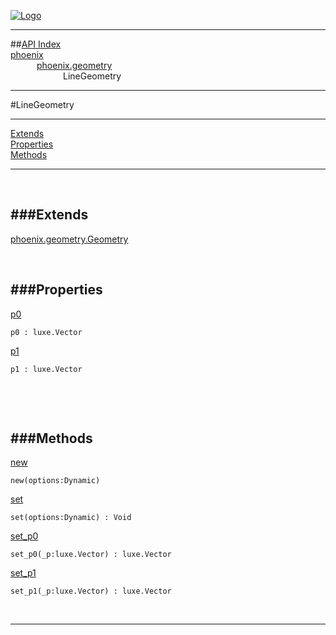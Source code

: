 
[![Logo](../../../images/logo.png)](../../../index.html)

---


##[API Index](../../../api/index.html#phoenix.geometry)   
[phoenix](../)     
&emsp;&emsp;&emsp;[phoenix.geometry](./)   
&emsp;&emsp;&emsp;&emsp;&emsp;&emsp;LineGeometry

---

#LineGeometry


---


[Extends](#Extends)   
[Properties](#Properties)   
[Methods](#Methods)   


---

&nbsp;   

<a class="lift" name="Extends" ></a>
###Extends   
---
<a class="lift" name="phoenix.geometry.Geometry" href="{{{rel_path}}}api/phoenix/geometry/Geometry.html">phoenix.geometry.Geometry</a>

&nbsp;   

<a class="lift" name="Properties" ></a>
###Properties   
---
<a class="lift" name="p0" href="#p0">p0</a>



`p0 : luxe.Vector`

<span class="small_desc_flat">  </span>   

<a class="lift" name="p1" href="#p1">p1</a>



`p1 : luxe.Vector`

<span class="small_desc_flat">  </span>   

&nbsp;   

&nbsp;   

<a class="lift" name="Methods" ></a>
###Methods   
---
<a class="lift" name="new" href="#new">new</a>



`new(options:Dynamic) `

<span class="small_desc_flat">  </span>   

<a class="lift" name="set" href="#set">set</a>



`set(options:Dynamic) : Void`

<span class="small_desc_flat">  </span>   

<a class="lift" name="set_p0" href="#set_p0">set_p0</a>



`set_p0(_p:luxe.Vector) : luxe.Vector`

<span class="small_desc_flat">  </span>   

<a class="lift" name="set_p1" href="#set_p1">set_p1</a>



`set_p1(_p:luxe.Vector) : luxe.Vector`

<span class="small_desc_flat">  </span>   



&nbsp;
&nbsp;
&nbsp;

---  


&nbsp;   
&nbsp;   